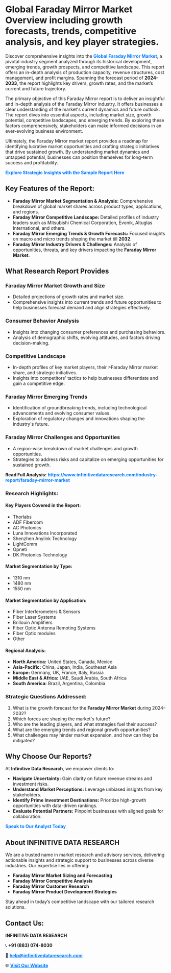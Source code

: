 <h1>Global Faraday Mirror Market Overview including growth forecasts, trends, competitive analysis, and key player strategies.</h1>
<p>
Discover comprehensive insights into the 
<a href="https://www.infinitivedataresearch.com/industry-report/faraday-mirror-market" rel="dofollow" style="color: #007BFF; text-decoration: none;"><strong>Global Faraday Mirror Market</strong></a>, a pivotal industry segment analyzed through its historical development, emerging trends, growth prospects, and competitive landscape. This report offers an in-depth analysis of production capacity, revenue structures, cost management, and profit margins. Spanning the forecast period of <strong>2024–2033</strong>, the report highlights key drivers, growth rates, and the market’s current and future trajectory.
</p>
<p>
The primary objective of this Faraday Mirror report is to deliver an insightful and in-depth analysis of the Faraday Mirror industry. It offers businesses a clear understanding of the market's current dynamics and future outlook. The report dives into essential aspects, including market size, growth potential, competitive landscapes, and emerging trends. By exploring these factors comprehensively, stakeholders can make informed decisions in an ever-evolving business environment.
</p>
<p>
Ultimately, the Faraday Mirror market report provides a roadmap for identifying lucrative market opportunities and crafting strategic initiatives that drive sustained growth. By understanding market dynamics and untapped potential, businesses can position themselves for long-term success and profitability.
</p>
<p>
<a href="https://www.infinitivedataresearch.com/request-sample/reportId=106653" style="color: #007BFF; text-decoration: none;"><strong>Explore Strategic Insights with the Sample Report Here</strong></a>
</p>

<h2>Key Features of the Report:</h2>
<ul>
<li><strong>Faraday Mirror Market Segmentation & Analysis:</strong> Comprehensive breakdown of global market shares across product types, applications, and regions.</li>
<li><strong>Faraday Mirror Competitive Landscape:</strong> Detailed profiles of industry leaders such as Mitsubishi Chemical Corporation, Evonik, Altuglas International, and others.</li>
<li><strong>Faraday Mirror Emerging Trends & Growth Forecasts:</strong> Focused insights on macro and micro trends shaping the market till <strong>2032</strong>.</li>
<li><strong>Faraday Mirror Industry Drivers & Challenges:</strong> Analysis of opportunities, threats, and key drivers impacting the <strong>Faraday Mirror Market</strong>.</li>
</ul>

<h2>What Research Report Provides</h2>
<h3>Faraday Mirror Market Growth and Size</h3>
<ul>
<li>Detailed projections of growth rates and market size.</li>
<li>Comprehensive insights into current trends and future opportunities to help businesses forecast demand and align strategies effectively.</li>
</ul>

<h3>Consumer Behavior Analysis</h3>
<ul>
<li>Insights into changing consumer preferences and purchasing behaviors.</li>
<li>Analysis of demographic shifts, evolving attitudes, and factors driving decision-making.</li>
</ul>

<h3>Competitive Landscape</h3>
<ul>
<li>In-depth profiles of key market players, their >Faraday Mirror market share, and strategic initiatives.</li>
<li>Insights into competitors' tactics to help businesses differentiate and gain a competitive edge.</li>
</ul>

<h3>Faraday Mirror Emerging Trends</h3>
<ul>
<li>Identification of groundbreaking trends, including technological advancements and evolving consumer values.</li>
<li>Exploration of regulatory changes and innovations shaping the industry's future.</li>
</ul>

<h3>Faraday Mirror Challenges and Opportunities</h3>
<ul>
<li>A region-wise breakdown of market challenges and growth opportunities.</li>
<li>Strategies to address risks and capitalize on emerging opportunities for sustained growth.</li>
</ul>
<p><strong>Read Full Analysis:</strong> <a href="https://www.infinitivedataresearch.com/industry-report/faraday-mirror-market" rel="dofollow" style="color: #007BFF; text-decoration: none;"><strong>https://www.infinitivedataresearch.com/industry-report/faraday-mirror-market</strong></a></p>
<h3>Research Highlights:</h3>
<h4>Key Players Covered in the Report:</h4>
<ul><li>Thorlabs</li><li>ADF Fibercom</li><li>AC Photonics</li><li>Luna Innovations Incorporated</li><li>Shenzhen Anylink Technology</li><li>LightComm</li><li>Opneti</li><li>DK Photonics Technology</li></ul>
<h4>Market Segmentation by Type:</h4>
<ul><li>1310 nm</li><li>1480 nm</li><li>1550 nm</li></ul>
<h4>Market Segmentation by Application:</h4>
<ul><li>Fiber Interferometers &amp; Sensors</li><li>Fiber Laser Systems</li><li>Brillouin Amplifiers</li><li>Fiber Optic Antenna Remoting Systems</li><li>Fiber Optic modules</li><li>Other</li></ul>

<h4>Regional Analysis:</h4>
<ul>
<li><strong>North America:</strong> United States, Canada, Mexico</li>
<li><strong>Asia-Pacific:</strong> China, Japan, India, Southeast Asia</li>
<li><strong>Europe:</strong> Germany, UK, France, Italy, Russia</li>
<li><strong>Middle East & Africa:</strong> UAE, Saudi Arabia, South Africa</li>
<li><strong>South America:</strong> Brazil, Argentina, Colombia</li>
</ul>

<h3>Strategic Questions Addressed:</h3>
<ol>
<li>What is the growth forecast for the <strong>Faraday Mirror Market</strong> during 2024–2032?</li>
<li>Which forces are shaping the market's future?</li>
<li>Who are the leading players, and what strategies fuel their success?</li>
<li>What are the emerging trends and regional growth opportunities?</li>
<li>What challenges may hinder market expansion, and how can they be mitigated?</li>
</ol>

<h2>Why Choose Our Reports?</h2>
<p>At <strong>Infinitive Data Research</strong>, we empower clients to:</p>
<ul>
<li><strong>Navigate Uncertainty:</strong> Gain clarity on future revenue streams and investment risks.</li>
<li><strong>Understand Market Perceptions:</strong> Leverage unbiased insights from key stakeholders.</li>
<li><strong>Identify Prime Investment Destinations:</strong> Prioritize high-growth opportunities with data-driven rankings.</li>
<li><strong>Evaluate Potential Partners:</strong> Pinpoint businesses with aligned goals for collaboration.</li>
</ul>
<p><a href="https://www.infinitivedataresearch.com/industry-report/faraday-mirror-market" rel="dofollow" style="color: #007BFF; text-decoration: none;"><strong>Speak to Our Analyst Today</strong></a></p>

<h2>About INFINITIVE DATA RESEARCH</h2>
<p>We are a trusted name in market research and advisory services, delivering actionable insights and strategic support to businesses across diverse industries. Our expertise lies in offering:</p>
<ul>
<li><strong>Faraday Mirror Market Sizing and Forecasting</strong></li>
<li><strong>Faraday Mirror Competitive Analysis</strong></li>
<li><strong>Faraday Mirror Customer Research</strong></li>
<li><strong>Faraday Mirror Product Development Strategies</strong></li>
</ul>
<p>Stay ahead in today’s competitive landscape with our tailored research solutions.</p>

<h2>Contact Us:</h2>
<p><strong>INFINITIVE DATA RESEARCH</strong></p>
<p>📞 <strong>+91 (883) 074-8030</strong></p>
<p>📧 <strong><a href="mailto:help@infinitivedataresearch.com" style="color: #007BFF;">help@infinitivedataresearch.com</a></strong></p>
<p>🌐 <strong><a href="https://www.infinitivedataresearch.com" rel="dofollow" style="color: #007BFF;">Visit Our Website</a></strong></p>
